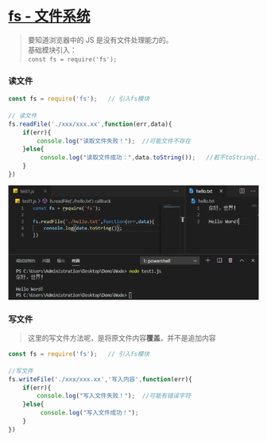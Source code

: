 # [fs - 文件系统](http://nodejs.cn/api/fs.html)

> 要知道浏览器中的 JS 是没有文件处理能力的。<br>
  基础模块引入： <br>
  `const fs = require('fs');`

### 读文件

```js
const fs = require('fs');   // 引入fs模块

// 读文件
fs.readFile('./xxx/xxx.xx',function(err,data){
    if(err){
        console.log("读取文件失败！");  //可能文件不存在   
    }else{
         console.log("读取文件成功：",data.toString());   //若不toString()则读到的是二进制->十六进制的字符
    }
})
```
![](../Img/Node/node读文件.png)

### 写文件

> 这里的写文件方法呢，是将原文件内容**覆盖**，并不是追加内容

```js
const fs = require('fs');   // 引入fs模块

//写文件
fs.writeFile('./xxx/xxx.xx','写入内容',function(err){
    if(err){
        console.log("写入文件失败！");  //可能有错误字符
    }else{
         console.log("写入文件成功！");   
    }
})
```
